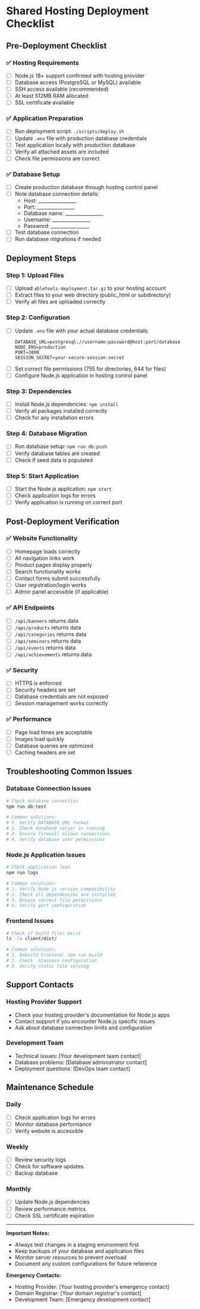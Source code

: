 # Shared Hosting Deployment Checklist

## Pre-Deployment Checklist

### ✅ Hosting Requirements
- [ ] Node.js 18+ support confirmed with hosting provider
- [ ] Database access (PostgreSQL or MySQL) available
- [ ] SSH access available (recommended)
- [ ] At least 512MB RAM allocated
- [ ] SSL certificate available

### ✅ Application Preparation
- [ ] Run deployment script: `./scripts/deploy.sh`
- [ ] Update `.env` file with production database credentials
- [ ] Test application locally with production database
- [ ] Verify all attached assets are included
- [ ] Check file permissions are correct

### ✅ Database Setup
- [ ] Create production database through hosting control panel
- [ ] Note database connection details:
  - Host: ________________
  - Port: ________________
  - Database name: ________________
  - Username: ________________
  - Password: ________________
- [ ] Test database connection
- [ ] Run database migrations if needed

## Deployment Steps

### Step 1: Upload Files
- [ ] Upload `abletools-deployment.tar.gz` to your hosting account
- [ ] Extract files to your web directory (public_html or subdirectory)
- [ ] Verify all files are uploaded correctly

### Step 2: Configuration
- [ ] Update `.env` file with your actual database credentials:
  ```env
  DATABASE_URL=postgresql://username:password@host:port/database
  NODE_ENV=production
  PORT=3000
  SESSION_SECRET=your-secure-session-secret
  ```
- [ ] Set correct file permissions (755 for directories, 644 for files)
- [ ] Configure Node.js application in hosting control panel

### Step 3: Dependencies
- [ ] Install Node.js dependencies: `npm install`
- [ ] Verify all packages installed correctly
- [ ] Check for any installation errors

### Step 4: Database Migration
- [ ] Run database setup: `npm run db:push`
- [ ] Verify database tables are created
- [ ] Check if seed data is populated

### Step 5: Start Application
- [ ] Start the Node.js application: `npm start`
- [ ] Check application logs for errors
- [ ] Verify application is running on correct port

## Post-Deployment Verification

### ✅ Website Functionality
- [ ] Homepage loads correctly
- [ ] All navigation links work
- [ ] Product pages display properly
- [ ] Search functionality works
- [ ] Contact forms submit successfully
- [ ] User registration/login works
- [ ] Admin panel accessible (if applicable)

### ✅ API Endpoints
- [ ] `/api/banners` returns data
- [ ] `/api/products` returns data
- [ ] `/api/categories` returns data
- [ ] `/api/seminars` returns data
- [ ] `/api/events` returns data
- [ ] `/api/achievements` returns data

### ✅ Security
- [ ] HTTPS is enforced
- [ ] Security headers are set
- [ ] Database credentials are not exposed
- [ ] Session management works correctly

### ✅ Performance
- [ ] Page load times are acceptable
- [ ] Images load quickly
- [ ] Database queries are optimized
- [ ] Caching headers are set

## Troubleshooting Common Issues

### Database Connection Issues
```bash
# Check database connection
npm run db:test

# Common solutions:
# 1. Verify DATABASE_URL format
# 2. Check database server is running
# 3. Ensure firewall allows connections
# 4. Verify database user permissions
```

### Node.js Application Issues
```bash
# Check application logs
npm run logs

# Common solutions:
# 1. Verify Node.js version compatibility
# 2. Check all dependencies are installed
# 3. Ensure correct file permissions
# 4. Verify port configuration
```

### Frontend Issues
```bash
# Check if build files exist
ls -la client/dist/

# Common solutions:
# 1. Rebuild frontend: npm run build
# 2. Check .htaccess configuration
# 3. Verify static file serving
```

## Support Contacts

### Hosting Provider Support
- Check your hosting provider's documentation for Node.js apps
- Contact support if you encounter Node.js specific issues
- Ask about database connection limits and configuration

### Development Team
- Technical issues: [Your development team contact]
- Database problems: [Database administrator contact]
- Deployment questions: [DevOps team contact]

## Maintenance Schedule

### Daily
- [ ] Check application logs for errors
- [ ] Monitor database performance
- [ ] Verify website is accessible

### Weekly
- [ ] Review security logs
- [ ] Check for software updates
- [ ] Backup database

### Monthly
- [ ] Update Node.js dependencies
- [ ] Review performance metrics
- [ ] Check SSL certificate expiration

---

**Important Notes:**
- Always test changes in a staging environment first
- Keep backups of your database and application files
- Monitor server resources to prevent overload
- Document any custom configurations for future reference

**Emergency Contacts:**
- Hosting Provider: [Your hosting provider's emergency contact]
- Domain Registrar: [Your domain registrar's contact]
- Development Team: [Emergency development contact]